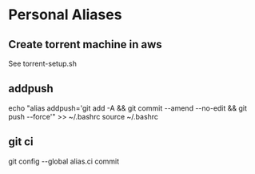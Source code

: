 # Personal Aliases

## Create torrent machine in aws

See torrent-setup.sh


## addpush
echo "alias addpush='git add -A && git commit --amend --no-edit && git push --force'" >> ~/.bashrc
source ~/.bashrc

## git ci
git config --global alias.ci commit